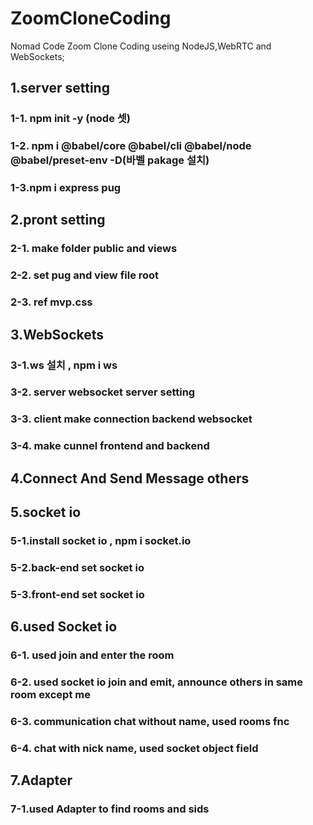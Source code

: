# ZoomCloneCoding

Nomad Code Zoom Clone Coding useing NodeJS,WebRTC and WebSockets;

## 1.server setting

### 1-1. npm init -y (node 셋)

### 1-2. npm i @babel/core @babel/cli @babel/node @babel/preset-env -D(바벨 pakage 설치)

### 1-3.npm i express pug

## 2.pront setting

### 2-1. make folder public and views

### 2-2. set pug and view file root

### 2-3. ref mvp.css

## 3.WebSockets

### 3-1.ws 설치 , npm i ws

### 3-2. server websocket server setting

### 3-3. client make connection backend websocket

### 3-4. make cunnel frontend and backend

## 4.Connect And Send Message others

## 5.socket io

### 5-1.install socket io , npm i socket.io

### 5-2.back-end set socket io

### 5-3.front-end set socket io

## 6.used Socket io

### 6-1. used join and enter the room

### 6-2. used socket io join and emit, announce others in same room except me

### 6-3. communication chat without name, used rooms fnc

### 6-4. chat with nick name, used socket object field

## 7.Adapter

### 7-1.used Adapter to find rooms and sids
